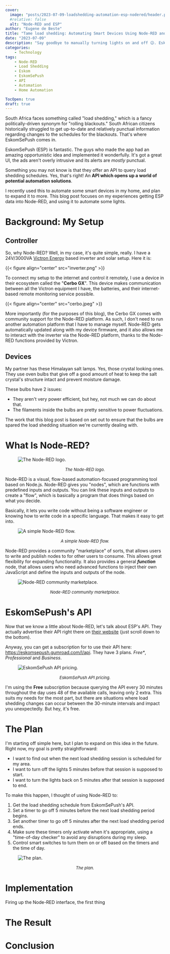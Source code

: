 ```yaml
---
cover:
  image: "posts/2023-07-09-loadshedding-automation-esp-nodered/header.png"
  #relative: false
  alt: "Node-RED and ESP"
author: "Eugene de Beste"
title: "Tame load shedding: Automating Smart Devices Using Node-RED and EskomSePush's API"
date: "2023-07-09"
description: "Say goodbye to manually turning lights on and off 😉. EskomSePush offers an API. With Node-RED in hand, let's take advantage of this to switch devices on and off when load shedding strikes."
categories:
    - Technology
tags:
    - Node-RED
    - Load Shedding
    - Eskom
    - EskomSePush
    - API
    - Automation
    - Home Automation

TocOpen: true
draft: true
---
```


South Africa faces something called "load shedding," which is a fancy politically-driven synonym for "rolling blackouts." South African citizens historically struggled to get up-to-date and relatively punctual information regarding changes to the schedules for the blackouts. That's where EskomSePush comes in.

EskomSePush (ESP) is fantastic. The guys who made the app had an amazing opportunistic idea and implemented it wonderfully. It's got a great UI, the ads aren't overly intrusive and its alerts are *mostly* punctual.

Something you may not know is that they offer an API to query load shedding schedules. Yes, that's right! An **API which opens up a world of potential automation solutions**.

I recently used this to automate some smart devices in my home, and plan to expand it to more. This blog post focuses on my experiences getting ESP data into Node-RED, and using it to automate some lights.

# Background: My Setup

## Controller

So, why Node-RED? Well, in my case, it's quite simple, really. I have a 24V/3000VA [Victron Energy](https://www.victronenergy.com) based inverter and solar setup. Here it is:

{{< figure align="center" src="inverter.png" >}}

To connect my setup to the internet and control it remotely, I use a device in their ecosystem called the "**Cerbo GX**". This device makes communication between all the Victron equipment I have, the batteries, and their internet-based remote monitoring service possible.

{{< figure align="center" src="cerbo.jpeg" >}}

More importantly (for the purposes of this blog), the Cerbo GX comes with community support for the Node-RED platform. As such, I don't need to run another automation platform that I have to manage myself. Node-RED gets automatically updated along with my device firmware, and it also allows me to interact with the inverter via the Node-RED platform, thanks to the Node-RED functions provided by Victron.

## Devices

My partner has these Himalayan salt lamps. Yes, those crystal looking ones. They use oven bulbs that give off a good amount of heat to keep the salt crystal's structure intact and prevent moisture damage.

These bulbs have 2 issues:

  - They aren't very power efficient, but hey, not much we can do about that.
  - The filaments inside the bulbs are pretty sensitive to power fluctuations.

The work that this blog post is based on set out to ensure that the bulbs are spared the load shedding situation we're currently dealing with.

# What Is Node-RED?

<figure>
    <img class="img-responsive" style="margin: auto;background-color: white" src="node-red.png" alt="The Node-RED logo."/>
    <figcaption style="padding-top: 15px; font-size: 13px; text-align: center"><i>The Node-RED logo.</i></figcaption>
</figure>

Node-RED is a visual, flow-based automation-focused programming tool based on Node.js. Node-RED gives you "nodes", which are functions with predefined inputs and outputs. You can link these inputs and outputs to create a "flow", which is basically a program that does things based on what you decide.

Basically, it lets you write code without being a software engineer or knowing how to write code in a specific language. That makes it easy to get into.

<figure>
    <img class="img-responsive" style="margin: auto;background-color: white" src="node-red-simple-flow.webp" alt="A simple Node-RED flow."/>
    <figcaption style="padding-top: 15px; font-size: 13px; text-align: center"><i>A simple Node-RED flow.</i></figcaption>
</figure>

Node-RED provides a community "marketplace" of sorts, that allows users to write and publish nodes to for other users to consume. This allows great flexibility for expanding functionality. It also provides a general _**function**_ node, that allows users who need advanced functions to inject their own JavaScript and define the inputs and outputs of the node.

<figure>
    <img class="img-responsive" style="margin: auto;background-color: white" src="node-red-marketplace.png" alt="Node-RED community marketplace."/>
    <figcaption style="padding-top: 15px; font-size: 13px; text-align: center"><i>Node-RED community marketplace.</i></figcaption>
</figure>

# EskomSePush's API

Now that we know a little about Node-RED, let's talk about ESP's API. They actually advertise their API right there on [their website](https://esp.info/) (just scroll down to the bottom).

Anyway, you can get a subscription for to use their API here: https://eskomsepush.gumroad.com/l/api. They have 3 plans. _Free*_, _Professional_ and _Business_.

<figure>
    <img class="img-responsive" style="margin: auto;background-color: white" src="esp-api-prices.png" alt="EskomSePush API pricing."/>
    <figcaption style="padding-top: 15px; font-size: 13px; text-align: center"><i>EskomSePush API pricing.</i></figcaption>
</figure>

I'm using the **Free** subscription because querying the API every 30 minutes throughout the day uses 48 of the available calls, leaving only 2 extra. This suits my needs for the most part, but there are situations where load shedding changes can occur between the 30-minute intervals and impact you unexpectedly. But hey, it's free.

# The Plan

I'm starting off simple here, but I plan to expand on this idea in the future. Right now, my goal is pretty straightforward:

- I want to find out when the next load shedding session is scheduled for my area.
- I want to turn off the lights 5 minutes before that session is supposed to start.
- I want to turn the lights back on 5 minutes after that session is supposed to end.

To make this happen, I thought of using Node-RED to:

1. Get the load shedding schedule from EskomSePush's API.
2. Set a timer to go off 5 minutes before the next load shedding period begins.
3. Set another timer to go off 5 minutes after the next load shedding period ends.
4. Make sure these timers only activate when it's appropriate, using a "time-of-day checker" to avoid any disruptions during my sleep.
5. Control smart switches to turn them on or off based on the timers and the time of day.

<figure>
    <img class="img-responsive" style="margin: auto;background-color: white" src="plan-flow.svg" alt="The plan."/>
    <figcaption style="padding-top: 15px; font-size: 13px; text-align: center"><i>The plan.</i></figcaption>
</figure>

# Implementation

Firing up the Node-RED interface, the first thing 

# The Result

# Conclusion